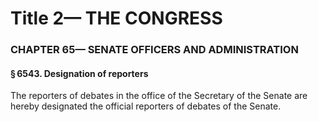 
# Title 2— THE CONGRESS
### CHAPTER 65— SENATE OFFICERS AND ADMINISTRATION
#### § 6543. Designation of reporters

The reporters of debates in the office of the Secretary of the Senate are hereby designated the official reporters of debates of the Senate.

